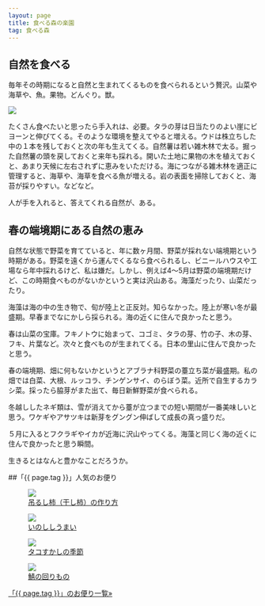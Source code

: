 ```yaml
---
layout: page
title: 食べる森の楽園
tag: 食べる森
---
```


## 自然を食べる

毎年その時期になると自然と生まれてくるものを食べられるという贅沢。山菜や海草や、魚。果物。どんぐり。獣。

![](https://kobapan.com/f/11814697963_22e9e85b36.jpg)

たくさん食べたいと思ったら手入れは、必要。タラの芽は日当たりのよい崖にビヨーンと伸びてくる。そのような環境を整えてやると増える。ウドは株立ちした中の１本を残しておくと次の年も生えてくる。自然薯は若い雑木林で太る。掘った自然薯の頭を戻しておくと来年も採れる。開いた土地に果物の木を植えておくと、あまり天候に左右されずに恵みをいただける。海につながる雑木林を適正に管理すると、海草や、海草を食べる魚が増える。岩の表面を掃除しておくと、海苔が採りやすい。などなど。

人が手を入れると、答えてくれる自然が、ある。

## 春の端境期にある自然の恵み

自然な状態で野菜を育てていると、年に数ヶ月間、野菜が採れない端境期という時期がある。野菜を遠くから運んでくるなら食べられるし、ビニールハウスや工場なら年中採れるけど、私は嫌だ。しかし、例えば4〜5月は野菜の端境期だけど、この時期食べものがないかというと実は沢山ある。海藻だったり、山菜だったり。

海藻は海の中の生き物で、旬が陸上と正反対。知らなかった。陸上が寒い冬が最盛期。早春までなにかしら採られる。海の近くに住んで良かったと思う。

春は山菜の宝庫。フキノトウに始まって、コゴミ、タラの芽、竹の子、木の芽、フキ、片葉など。次々と食べものが生まれてくる。日本の里山に住んで良かったと思う。

春の端境期、畑に何もないかというとアブラナ科野菜の薹立ち菜が最盛期。私の畑では白菜、大根、ルッコラ、チンゲンサイ、のらぼう菜。近所で自生するカラシ菜。採ったら脇芽がまた出て、毎日新鮮野菜が食べられる。

冬越ししたネギ類は、雪が消えてから薹が立つまでの短い期間が一番美味しいと思う。ワケギやアサツキは新芽をグングン伸ばして成長の真っ盛りだ。

５月に入るとフクラギやイカが近海に沢山やってくる。海藻と同じく海の近くに住んで良かったと思う瞬間。


生きるとはなんと豊かなことだろうか。


##「{{ page.tag }}」人気のお便り
<figure class="related-post"><a href="http://kobapan.com/blog/2014/10/09/turushigaki.html"><img src="https://kobapan.com/f/15380926548_620f948dc5.jpg"/></a><figcaption><a href="http://kobapan.com/blog/2014/10/09/turushigaki.html">吊るし柿（干し柿）の作り方</a></figcaption></figure><figure class="related-post"><a href="http://kobapan.com/blog/2014/11/06/inoshishi.html"><img src="https://kobapan.com/f/15725598412_14ef8f5dea.jpg"/></a><figcaption><a href="http://kobapan.com/blog/2014/11/06/inoshishi.html">いのししうまい</a></figcaption></figure><figure class="related-post"><a href="http://kobapan.com/blog/2014/10/20/tako.html"><img src="https://kobapan.com/f/15411250199_9d56238c5a.jpg"/></a><figcaption><a href="http://kobapan.com/blog/2014/10/20/tako.html">タコすかしの季節</a></figcaption></figure><figure class="related-post"><a href="http://kobapan.com/blog/2014/01/28/saba.html"><img src="https://kobapan.com/f/12189039664_ac2bac0b8e.jpg"/></a><figcaption><a href="http://kobapan.com/blog/2014/01/28/saba.html">鯖の回りもの</a></figcaption></figure>
<p style="clear:both;"><a href="{{site.url}}/tags/{{ page.tag }}">「{{ page.tag }}」のお便り一覧&raquo;</a></p>

